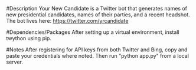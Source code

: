 #Description
Your New Candidate is a Twitter bot that generates names of new presidential candidates, names of their parties, and a recent headshot. The bot lives here: https://twitter.com/yrcandidate

#Dependencies/Packages
After setting up a virtual environment, install twython using pip.

#Notes
After registering for API keys from both Twitter and Bing, copy and paste your credentials where noted. Then run "python app.py" from a local server.
